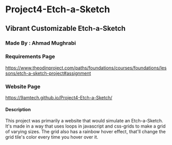# Project4-Etch-a-Sketch
## Vibrant Customizable Etch-a-Sketch

### Made By : Ahmad Mughrabi

### Requirements Page
https://www.theodinproject.com/paths/foundations/courses/foundations/lessons/etch-a-sketch-project#assignment

### Website Page
https://9amtech.github.io/Project4-Etch-a-Sketch/

#### Description
This project was primarily a website that would simulate an Etch-a-Sketch. It's made in a way that uses loops in 
javascript and css-grids to make a grid of varying sizes. The grid also has a rainbow hover effect, that'll change the
grid tile's color every time you hover over it. 
